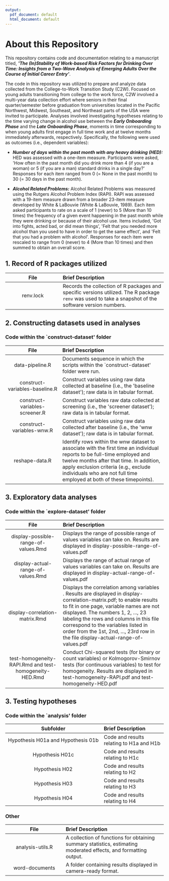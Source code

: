 ```yaml
---
output:
  pdf_document: default
  html_document: default
---
```

# About this Repository

This repository contains code and documentation relating to a manuscript titled, **_'The (In)Stability of Work-based Risk Factors for Drinking Over Time: Insights from a Two-Wave Analysis of Emerging Adults Over the Course of Initial Career Entry'_**.

The code in this repository was utilized to prepare and analyze data collected from the College-to-Work Transition Study (C2W). Focused on young adults transitioning from college to the work force, C2W involved a multi-year data collection effort where seniors in their final quarter/semester before graduation from universities located in the Pacific Northwest, Midwest, Southeast, and Northeast parts of the USA were invited to participate. Analyses involved investigating hypotheses relating to the time varying change in alcohol use between the **_Early Onboarding Phase_** and the **_Late Onboarding Phase_**, moments in time corresponding to when young adults first engage in full time work and at twelve months immediately afterwards, respectively. Specifically, the following were used as outcomes (i.e., dependent variables):

* **_Number of days within the past month with any heavy drinking (HED):_** HED was assessed with a one-item measure. Participants were asked, 'How often in the past month did you drink more than 4 (if you are a woman) or 5 (if you are a man) standard drinks in a single day?' Responses for each item ranged from 0 (= None in the past month) to 30 (= 30 days in the past month).

* **_Alcohol Related Problems:_** Alcohol Related Problems was measured using the Rutgers Alcohol Problem Index (RAPI). RAPI was assessed with a 19-item measure drawn from a broader 23-item measure developed by White & LaBouvie (White & LaBouvie, 1989). Each item asked participants to rate on a scale of 1 (never) to 5 (More than 10 times) the frequency of a given event happening in the past month while they were drinking or because of their alcohol use. Items included, 'Got into fights, acted bad, or did mean things', 'Felt that you needed more alcohol than you used to have in order to get the same effect', and 'Felt that you had a problem with alcohol'. Responses for each item were rescaled to range from 0 (never) to 4 (More than 10 times) and then summed to obtain an overall score. 

## 1. Record of R packages utilized

| <img height=0 width=350> File <img height=0 width=350> | <img height=0 width=800> Brief Description <img height=0 width=800> |
|:------------------------------------------:|:--------------------------------------------------------------------------------------------------|
| renv.lock | Records the collection of R packages and specific versions utilized. The R package `renv` was used to take a snapshot of the software version numbers. |

## 2. Constructing datasets used in analyses

### Code within the `construct-dataset' folder

| <img height=0 width=350> File <img height=0 width=350> | <img height=0 width=800> Brief Description <img height=0 width=800> |
|:------------------------------------------:|:--------------------------------------------------------------------------------------------------|
| data-pipeline.R | Documents sequence in which the scripts within the `construct-dataset' folder were run. |
| construct-variables-baseline.R | Construct variables using raw data collected at baseline (i.e., the 'baseline dataset'); raw data is in tabular format. |
| construct-variables-screener.R | Construct variables raw data collected at screening (i.e., the 'screener dataset'); raw data is in tabular format.  |
| construct-variables-wnw.R | Construct variables using raw data collected after baseline (i.e., the 'wnw dataset'); raw data is in tabular format.  |
| reshape-data.R | Identify rows within the wnw dataset to associate with the first time an individual reports to be full-time employed and twelve months after that time. In addition, apply exclusion criteria (e.g., exclude individuals who are not full time employed at both of these timepoints). |

## 3. Exploratory data analyses

### Code within the `explore-dataset' folder

| <img height=0 width=350> File <img height=0 width=350> | <img height=0 width=800> Brief Description <img height=0 width=800> |
|:------------------------------------------:|:--------------------------------------------------------------------------------------------------|
| display-possible-range-of-values.Rmd | Displays the range of possible range of values variables can take on. Results are displayed in display-possible-range-of-values.pdf |
| display-actual-range-of-values.Rmd | Displays the range of actual range of values variables can take on. Results are displayed in display-actual-range-of-values.pdf |
| display-correlation-matrix.Rmd | Displays the correlation among variables . Results are displayed in display-correlation-matrix.pdf; to enable results to fit in one page, variable names are not displayed. The numbers 1, 2, ..., 23 labeling the rows and columns in this file correspond to the variables listed in order from the 1st, 2nd, ..., 23rd row in the file display-actual-range-of-values.pdf |
| test-homogeneity-RAPI.Rmd and test-homogeneity-HED.Rmd |Conduct Chi-squared tests (for binary or count variables) or Kolmogorov-Smirnov tests (for continuous variables) to test for homogeneity. Results are displayed in test-homogeneity-RAPI.pdf and test-homogeneity-HED.pdf |

## 3. Testing hypotheses

### Code within the `analysis' folder

| <img height=0 width=500> Subfolder <img height=0 width=500> | <img height=0 width=200> Brief Description <img height=0 width=200> |
|:------------------------------------------:|:--------------------------------------------------------------------------------------------------|
| Hypothesis H01a and Hypothesis 01b | Code and results relating to H1a and H1b |
| Hypothesis H01c | Code and results relating to H1c |
| Hypothesis H02 | Code and results relating to H2 |
| Hypothesis H03 | Code and results relating to H3 |
| Hypothesis H04 | Code and results relating to H4 |

### Other

| <img height=0 width=350> File <img height=0 width=350> | <img height=0 width=800> Brief Description <img height=0 width=800> |
|:------------------------------------------:|:--------------------------------------------------------------------------------------------------|
| analysis-utils.R | A collection of functions for obtaining summary statistics, estimating moderated effects, and formatting output. |
| word-documents | A folder containing results displayed in camera-ready format. |


